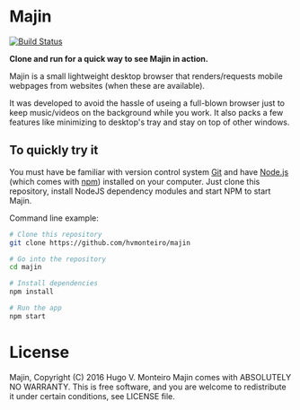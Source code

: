 # Majin

[![Build Status](https://travis-ci.org/hvmonteiro/majin.svg?branch=master)](https://travis-ci.org/hvmonteiro/majin)

**Clone and run for a quick way to see Majin in action.**

Majin is a small lightweight desktop browser that renders/requests mobile webpages from websites (when these are available).

It was developed to avoid the hassle of useing a full-blown browser just to keep music/videos on the background while you work. It also packs a few features like minimizing to desktop's tray and stay on top of other windows.

## To quickly try it

You must have be familiar with version control system [Git](https://git-scm.com) and have [Node.js](https://nodejs.org/en/download/) (which comes with [npm](http://npmjs.com)) installed on your computer. 
Just clone this repository, install NodeJS dependency modules and start NPM to start Majin. 

Command line example:
```bash
# Clone this repository
git clone https://github.com/hvmonteiro/majin

# Go into the repository
cd majin

# Install dependencies
npm install

# Run the app 
npm start
```
# License
Majin, Copyright (C) 2016 Hugo V. Monteiro
Majin comes with ABSOLUTELY NO WARRANTY.
This is free software, and you are welcome to redistribute it under certain conditions, see LICENSE file.

